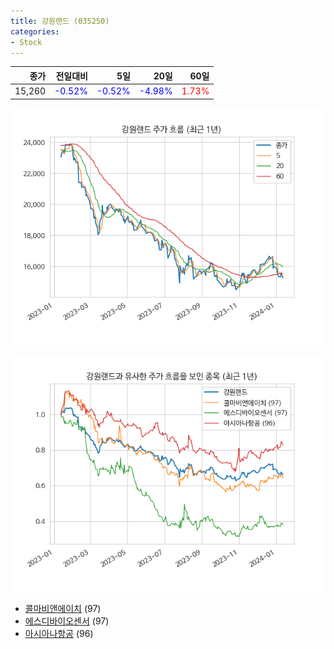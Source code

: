```yaml
---
title: 강원랜드 (035250)
categories:
- Stock
---
```


|종가|전일대비|5일|20일|60일|
|---:|-------:|--:|---:|---:|
|15,260|<span style="color: blue">-0.52%</span>|<span style="color: blue">-0.52%</span>|<span style="color: blue">-4.98%</span>|<span style="color: red">1.73%</span>|


<!-- more -->

![035250](/assets/images/stock/035250.png)

![035250](/assets/images/stock/035250_sim.png)

- [콜마비앤에이치](/stock/200130/) (97)
- [에스디바이오센서](/stock/137310/) (97)
- [아시아나항공](/stock/020560/) (96)